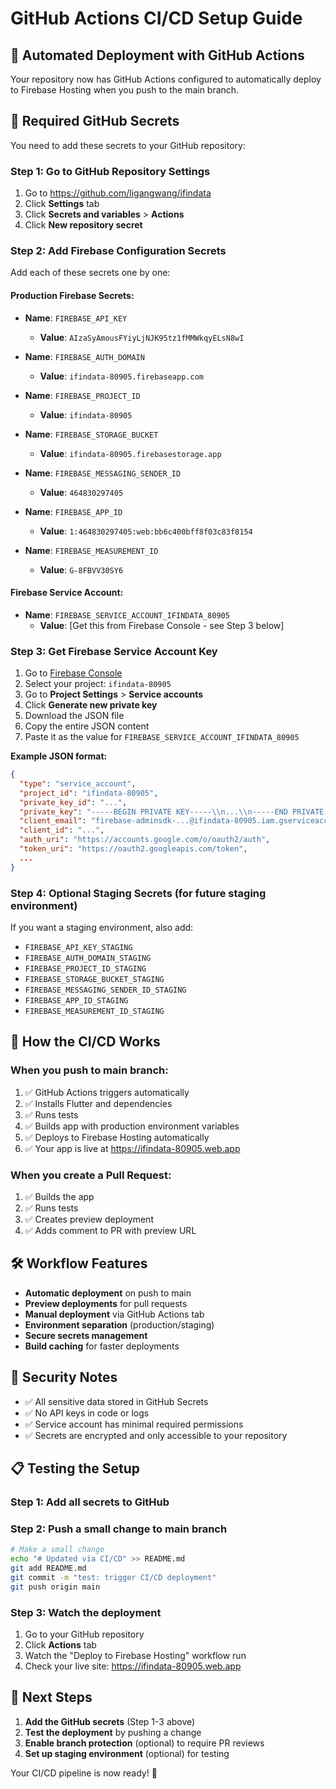# GitHub Actions CI/CD Setup Guide

## 🚀 **Automated Deployment with GitHub Actions**

Your repository now has GitHub Actions configured to automatically deploy to Firebase Hosting when you push to the main branch.

## 🔑 **Required GitHub Secrets**

You need to add these secrets to your GitHub repository:

### **Step 1: Go to GitHub Repository Settings**
1. Go to https://github.com/ligangwang/ifindata
2. Click **Settings** tab
3. Click **Secrets and variables** > **Actions**
4. Click **New repository secret**

### **Step 2: Add Firebase Configuration Secrets**

Add each of these secrets one by one:

#### **Production Firebase Secrets:**
- **Name**: `FIREBASE_API_KEY`
  - **Value**: `AIzaSyAmousFYiyLjNJK95tz1fMMWkqyELsN8wI`

- **Name**: `FIREBASE_AUTH_DOMAIN`
  - **Value**: `ifindata-80905.firebaseapp.com`

- **Name**: `FIREBASE_PROJECT_ID`
  - **Value**: `ifindata-80905`

- **Name**: `FIREBASE_STORAGE_BUCKET`
  - **Value**: `ifindata-80905.firebasestorage.app`

- **Name**: `FIREBASE_MESSAGING_SENDER_ID`
  - **Value**: `464830297405`

- **Name**: `FIREBASE_APP_ID`
  - **Value**: `1:464830297405:web:bb6c400bff8f03c83f8154`

- **Name**: `FIREBASE_MEASUREMENT_ID`
  - **Value**: `G-8FBVV30SY6`

#### **Firebase Service Account:**
- **Name**: `FIREBASE_SERVICE_ACCOUNT_IFINDATA_80905`
  - **Value**: [Get this from Firebase Console - see Step 3 below]

### **Step 3: Get Firebase Service Account Key**

1. Go to [Firebase Console](https://console.firebase.google.com/)
2. Select your project: `ifindata-80905`
3. Go to **Project Settings** > **Service accounts**
4. Click **Generate new private key**
5. Download the JSON file
6. Copy the entire JSON content
7. Paste it as the value for `FIREBASE_SERVICE_ACCOUNT_IFINDATA_80905`

**Example JSON format:**
```json
{
  "type": "service_account",
  "project_id": "ifindata-80905",
  "private_key_id": "...",
  "private_key": "-----BEGIN PRIVATE KEY-----\\n...\\n-----END PRIVATE KEY-----\\n",
  "client_email": "firebase-adminsdk-...@ifindata-80905.iam.gserviceaccount.com",
  "client_id": "...",
  "auth_uri": "https://accounts.google.com/o/oauth2/auth",
  "token_uri": "https://oauth2.googleapis.com/token",
  ...
}
```

### **Step 4: Optional Staging Secrets** (for future staging environment)

If you want a staging environment, also add:
- `FIREBASE_API_KEY_STAGING`
- `FIREBASE_AUTH_DOMAIN_STAGING`
- `FIREBASE_PROJECT_ID_STAGING`
- `FIREBASE_STORAGE_BUCKET_STAGING`
- `FIREBASE_MESSAGING_SENDER_ID_STAGING`
- `FIREBASE_APP_ID_STAGING`
- `FIREBASE_MEASUREMENT_ID_STAGING`

## 🔄 **How the CI/CD Works**

### **When you push to main branch:**
1. ✅ GitHub Actions triggers automatically
2. ✅ Installs Flutter and dependencies
3. ✅ Runs tests
4. ✅ Builds app with production environment variables
5. ✅ Deploys to Firebase Hosting automatically
6. ✅ Your app is live at https://ifindata-80905.web.app

### **When you create a Pull Request:**
1. ✅ Builds the app
2. ✅ Runs tests
3. ✅ Creates preview deployment
4. ✅ Adds comment to PR with preview URL

## 🛠 **Workflow Features**

- **Automatic deployment** on push to main
- **Preview deployments** for pull requests
- **Manual deployment** via GitHub Actions tab
- **Environment separation** (production/staging)
- **Secure secrets management**
- **Build caching** for faster deployments

## 🚨 **Security Notes**

- ✅ All sensitive data stored in GitHub Secrets
- ✅ No API keys in code or logs
- ✅ Service account has minimal required permissions
- ✅ Secrets are encrypted and only accessible to your repository

## 📋 **Testing the Setup**

### **Step 1: Add all secrets to GitHub**
### **Step 2: Push a small change to main branch**
```bash
# Make a small change
echo "# Updated via CI/CD" >> README.md
git add README.md
git commit -m "test: trigger CI/CD deployment"
git push origin main
```

### **Step 3: Watch the deployment**
1. Go to your GitHub repository
2. Click **Actions** tab
3. Watch the "Deploy to Firebase Hosting" workflow run
4. Check your live site: https://ifindata-80905.web.app

## 🎯 **Next Steps**

1. **Add the GitHub secrets** (Step 1-3 above)
2. **Test the deployment** by pushing a change
3. **Enable branch protection** (optional) to require PR reviews
4. **Set up staging environment** (optional) for testing

Your CI/CD pipeline is now ready! 🚀
